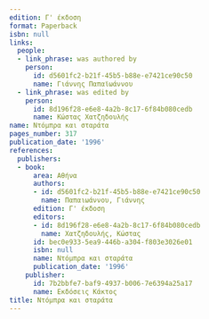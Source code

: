 ```yaml
---
edition: Γ' έκδοση
format: Paperback
isbn: null
links:
  people:
  - link_phrase: was authored by
    person:
      id: d5601fc2-b21f-45b5-b88e-e7421ce90c50
      name: Γιάννης Παπαϊωάννου
  - link_phrase: was edited by
    person:
      id: 8d196f28-e6e8-4a2b-8c17-6f84b080cedb
      name: Κώστας Χατζηδουλής
name: Ντόμπρα και σταράτα
pages_number: 317
publication_date: '1996'
references:
  publishers:
  - book:
      area: Αθήνα
      authors:
      - id: d5601fc2-b21f-45b5-b88e-e7421ce90c50
        name: Παπαιωάννου, Γιάννης
      edition: Γ' έκδοση
      editors:
      - id: 8d196f28-e6e8-4a2b-8c17-6f84b080cedb
        name: Χατζηδουλής, Κώστας
      id: bec0e933-5ea9-446b-a304-f803e3026e01
      isbn: null
      name: Ντόμπρα και σταράτα
      publication_date: '1996'
    publisher:
      id: 7b2bbfe7-baf9-4937-b006-7e6394a25a17
      name: Εκδόσεις Κάκτος
title: Ντόμπρα και σταράτα
---
```


